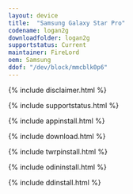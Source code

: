 ```yaml
---
layout: device
title:  "Samsung Galaxy Star Pro"
codename: logan2g
downloadfolder: logan2g
supportstatus: Current
maintainer: FireLord
oem: Samsung
ddof: "/dev/block/mmcblk0p6"
---
```


{% include disclaimer.html %}

{% include supportstatus.html %}

{% include appinstall.html %}

{% include download.html %}

{% include twrpinstall.html %}

{% include odininstall.html %}

{% include ddinstall.html %}
